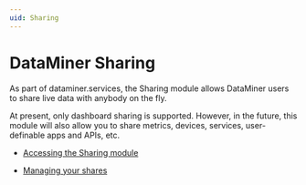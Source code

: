 ```yaml
---
uid: Sharing
---
```


# DataMiner Sharing

As part of dataminer.services, the Sharing module allows DataMiner users to share live data with anybody on the fly.

At present, only dashboard sharing is supported. However, in the future, this module will also allow you to share metrics, devices, services, user-definable apps and APIs, etc.

- [Accessing the Sharing module](xref:Accessing_the_Sharing_module)

- [Managing your shares](xref:Managing_your_shares)
